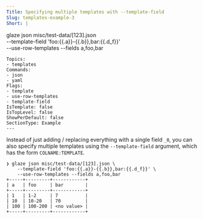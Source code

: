 ```yaml
---
Title: Specifying multiple templates with --template-field
Slug: templates-example-3
Short: |
  ```
  glaze json misc/test-data/[123].json \
  --template-field 'foo:{{.a}}-{{.b}},bar:{{.d_f}}' \
  --use-row-templates --fields a,foo,bar
  ```
Topics:
- templates
Commands:
- json
- yaml
Flags:
- template
- use-row-templates
- template-field
IsTemplate: false
IsTopLevel: false
ShowPerDefault: false
SectionType: Example
---
```

Instead of just adding / replacing everything with a single field `_0`, you
can also specify multiple templates using the `--template-field` argument, which has
the form `COLNAME:TEMPLATE`.

``` 
❯ glaze json misc/test-data/[123].json \
    --template-field 'foo:{{.a}}-{{.b}},bar:{{.d_f}}' \
    --use-row-templates --fields a,foo,bar
+-----+---------+------------+
| a   | foo     | bar        |
+-----+---------+------------+
| 1   | 1-2     | 7          |
| 10  | 10-20   | 70         |
| 100 | 100-200 | <no value> |
+-----+---------+------------+
```
